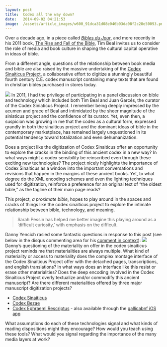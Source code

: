 ```yaml
---
layout:	post
title:	Codex all the way down?
date:	2014-09-02 04:21:53
image:	/assets/article_images/w600_91dca31d08e046b03da08f2c28e50093.png
---
```

Over a decade ago, in a piece called [*Bibles du Jour*](http://www.timothybeal.com/Beal-BiblesduJour-CHE.pdf), and more recently in his 2011 book, [The Rise and Fall of the Bible](http://amzn.com/B004KABBYK), Tim Beal invites us to consider the role of media and book culture in shaping the cultural capital operative in ideas of bible.

From a different angle, questions of the relationship between book media and bible are also raised by the massive undertaking of the [Codex Sinaiticus Project](http://www.codexsinaiticus.org), a collaborative effort to digitize a stunningly beautiful fourth century C.E. codex manuscript containing many texts that are found in christian bibles purchased in stores today.

![](/assets/article_images/w600_91dca31d08e046b03da08f2c28e50093.png)
In 2011, I had the privilege of participating in a panel discussion on bible and technology which included both Tim Beal and Juan Garcés, the curator of the Codex Siniaticus Project. I remember being deeply impressed by the acumen and grace of Beal and intimidated by the sheer magnitude of the siniaticus project and the confidence of its curator. Yet, even then, a suspicion was growing in me that the codex as a cultural form, expressed grandly in both the sinaiticus project and the dominant ideas of bible in the contemporary marketplace, has remained largely unquestioned in its potential tendency toward totalization and even dehumanization.

Does a project like the digitization of Codex Sinaiticus offer an opportunity to explore the cracks in the binding of this ancient codex in a new way? In what ways might a codex sensibility be reinscribed even through these exciting new technologies? The project nicely highlights the importance of Codex Sinaiticus as a window into the important conversations and revisions that happen in the margins of these ancient books. Yet, to what degree do the XML encoding schemes and even the lighting techniques used for digitization, reinforce a preference for an original text of “the oldest bible,” as the tagline of their main page reads?

This project, *a proximate bible*, hopes to play around in the spaces and cracks of things like the codex sinaiticus project to explore the intimate relationship between bible, technology, and meaning.

> Sarah Pessin has helped me better imagine this playing around as a ‘difficult curiosity,’ with emphasis on the difficult.

Danny Yencich rasied some fantastic questions in response to this post (see below in the disqus commenting area for his [comment in context](http://aproximatebible.postach.io/post/codex-all-the-way-down#comment-2016209256)):
![](/assets/article_images/d7e33c64-52cd-4264-bde7-8fad28a52828.png)
Danny’s questioning of the materiality on offer in the codex sinaiticus project reminds me that materialities are always multiple. What kind of materiality or access to materiality does the complex montage interface of the Codex Sinaiticus Project offer with the detached pages, transcriptions, and english translations? In what ways does an interface like this resist or erase other materialities? Does the deep encoding involved in the Codex Sinaiticus Project overly textualize and/or commodify this ancient manuscript? Are there different materialities offered by three major manuscript digitization projects?

-   [Codex Sinaiticus](http://www.codexsinaiticus.org)
-   [Codex Bezae](http://cudl.lib.cam.ac.uk/view/MS-NN-00002-00041/)
-   [Codex Ephraemi Rescriptus](http://gallica.bnf.fr/ark:/12148/btv1b8470433r) - also available through the [gallicabnf iOS app](https://appsto.re/us/FhPFH.i)

What assumptions do each of these technologies signal and what kinds of reading dispositions might they encourage? How would you teach using these tools? What would you signal regarding the importance of the many media layers at work?
